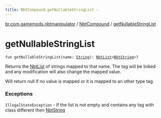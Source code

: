 ```yaml
---
title: NbtCompound.getNullableStringList - 
---
```


[br.com.gamemods.nbtmanipulator](../index.html) / [NbtCompound](index.html) / [getNullableStringList](./get-nullable-string-list.html)

# getNullableStringList

`fun getNullableStringList(name: `[`String`](https://kotlinlang.org/api/latest/jvm/stdlib/kotlin/-string/index.html)`): `[`NbtList`](../-nbt-list/index.html)`<`[`NbtString`](../-nbt-string/index.html)`>?`

Returns the [NbtList](../-nbt-list/index.html) of strings mapped to that name. The tag will be linked and any modification will
also change the mapped value.

Will return null if no value is mapped or it is mapped to an other type tag.

### Exceptions

`IllegalStateException` - If the list is not empty and contains any tag with class different then [NbtString](../-nbt-string/index.html)